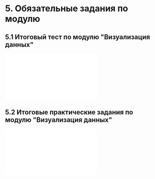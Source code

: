 # 5. Обязательные задания по модулю

## 5.1 Итоговый тест по модулю "Визуализация данных"

![](5.1%20Итоговый%20тест%20по%20модулю%20Визуализация%20данных%20.pdf)

## 5.2 Итоговые практические задания по модулю "Визуализация данных"

![](5.2%20Итоговые%20практические%20задания%20по%20модулю%20Визуализация%20данных%20.pdf)